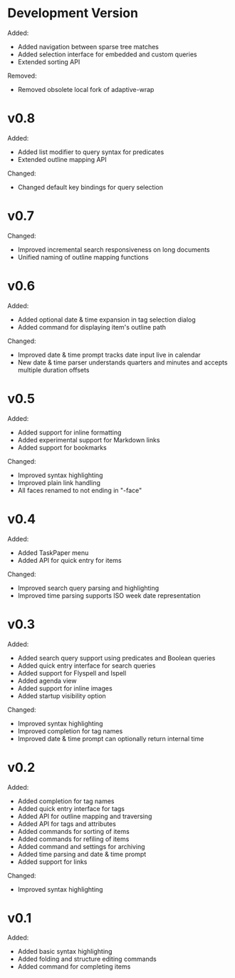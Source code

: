 

# Development Version

Added:

- Added navigation between sparse tree matches
- Added selection interface for embedded and custom queries
- Extended sorting API

Removed:

- Removed obsolete local fork of adaptive-wrap


# v0.8

Added:

- Added list modifier to query syntax for predicates
- Extended outline mapping API

Changed:

- Changed default key bindings for query selection


# v0.7

Changed:

- Improved incremental search responsiveness on long documents
- Unified naming of outline mapping functions


# v0.6

Added:

- Added optional date & time expansion in tag selection dialog
- Added command for displaying item's outline path

Changed:

- Improved date & time prompt tracks date input live in calendar
- New date & time parser understands quarters and minutes and accepts multiple duration offsets


# v0.5

Added:

- Added support for inline formatting
- Added experimental support for Markdown links
- Added support for bookmarks

Changed:

- Improved syntax highlighting
- Improved plain link handling
- All faces renamed to not ending in "-face"


# v0.4

Added:

- Added TaskPaper menu
- Added API for quick entry for items

Changed:

- Improved search query parsing and highlighting
- Improved time parsing supports ISO week date representation


# v0.3

Added:

- Added search query support using predicates and Boolean queries
- Added quick entry interface for search queries
- Added support for Flyspell and Ispell
- Added agenda view
- Added support for inline images
- Added startup visibility option

Changed:

- Improved syntax highlighting
- Improved completion for tag names
- Improved date & time prompt can optionally return internal time


# v0.2

Added:

- Added completion for tag names
- Added quick entry interface for tags
- Added API for outline mapping and traversing
- Added API for tags and attributes
- Added commands for sorting of items
- Added commands for refiling of items
- Added command and settings for archiving
- Added time parsing and date & time prompt
- Added support for links

Changed:

- Improved syntax highlighting


# v0.1

Added:

- Added basic syntax highlighting
- Added folding and structure editing commands
- Added command for completing items

